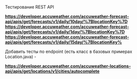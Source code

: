 

Тестирование REST API



   **https://developer.accuweather.com/accuweather-forecast-api/apis/get/forecasts/v1/daily/10day/%7BlocationKey%7D**
**https://developer.accuweather.com/accuweather-forecast-api/apis/get/forecasts/v1/daily/1day/%7BlocationKey%7D**
  **https://developer.accuweather.com/accuweather-forecast-api/apis/get/forecasts/v1/daily/15day/%7BlocationKey%**

   Добавить тесты по endpoint (есть класс в базовых примерах Location.java) - 
   
**https://developer.accuweather.com/accuweather-locations-api/apis/get/locations/v1/cities/autocomplete**

